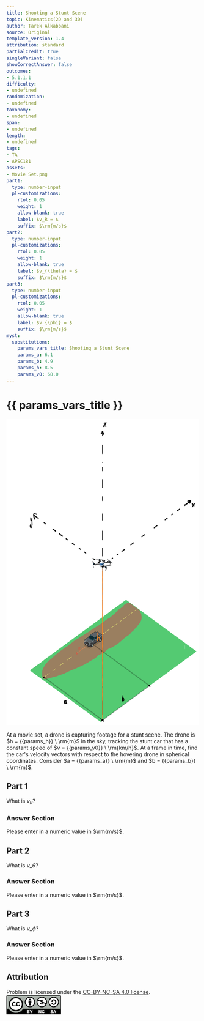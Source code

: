 ```yaml
---
title: Shooting a Stunt Scene
topic: Kinematics(2D and 3D)
author: Tarek Alkabbani
source: Original
template_version: 1.4
attribution: standard
partialCredit: true
singleVariant: false
showCorrectAnswer: false
outcomes:
- 5.1.1.1
difficulty:
- undefined
randomization:
- undefined
taxonomy:
- undefined
span:
- undefined
length:
- undefined
tags:
- TA
- APSC181
assets:
- Movie Set.png
part1:
  type: number-input
  pl-customizations:
    rtol: 0.05
    weight: 1
    allow-blank: true
    label: $v_R = $
    suffix: $\rm{m/s}$
part2:
  type: number-input
  pl-customizations:
    rtol: 0.05
    weight: 1
    allow-blank: true
    label: $v_{\theta} = $
    suffix: $\rm{m/s}$
part3:
  type: number-input
  pl-customizations:
    rtol: 0.05
    weight: 1
    allow-blank: true
    label: $v_{\phi} = $
    suffix: $\rm{m/s}$
myst:
  substitutions:
    params_vars_title: Shooting a Stunt Scene
    params_a: 6.1
    params_b: 4.9
    params_h: 8.5
    params_v0: 68.0
---
```

# {{ params_vars_title }}
<img src="Movie Set.png" height = 800> 

At a movie set, a drone is capturing footage for a stunt scene. The drone is $h = {{params_h}} \ \rm{m}$ in the sky, tracking the stunt car that has a constant speed of $v = {{params_v0}} \ \rm{km/h}$. At a frame in time, find the car's velocity vectors with respect to the hovering drone in spherical coordinates. Consider $a = {{params_a}} \ \rm{m}$ and $b = {{params_b}} \ \rm{m}$.

## Part 1

What is $v_R$?

### Answer Section

Please enter in a numeric value in $\rm{m/s}$.

## Part 2

What is $v\_{\theta}$?

### Answer Section

Please enter in a numeric value in $\rm{m/s}$.

## Part 3

What is $v\_{\phi}$?

### Answer Section

Please enter in a numeric value in $\rm{m/s}$.

## Attribution

Problem is licensed under the [CC-BY-NC-SA 4.0 license](https://creativecommons.org/licenses/by-nc-sa/4.0/).<br> ![The Creative Commons 4.0 license requiring attribution-BY, non-commercial-NC, and share-alike-SA license.](https://raw.githubusercontent.com/firasm/bits/master/by-nc-sa.png)